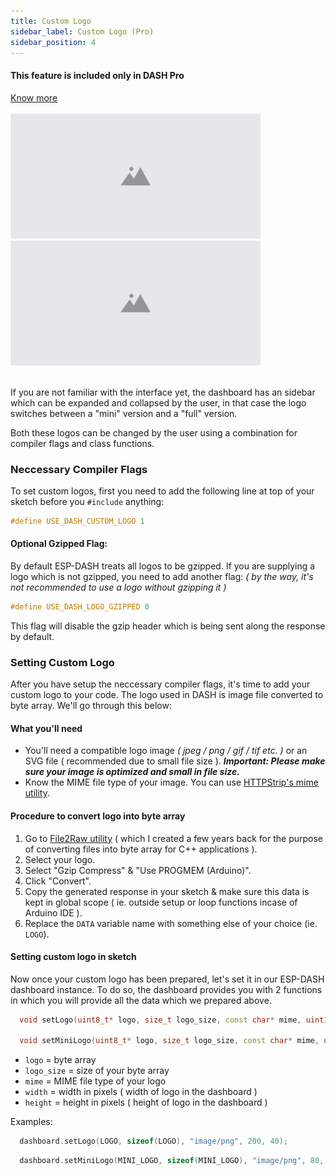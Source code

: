 ```yaml
---
title: Custom Logo
sidebar_label: Custom Logo (Pro)
sidebar_position: 4
---
```


<div style={{ border: '1px solid rgba(255,0,0, 0.03)', padding: 20, borderRadius: 14, backgroundColor: 'rgba(255,0,0, 0.03)', maxWidth: 600 }}>
  <h4 style={{ fontWeight: '500', marginBottom: 5 }}>This feature is included only in DASH <span style={{ color: "#f54b42" }}>Pro</span></h4> <a href="https://espdash.pro" target="_blank">Know more</a>
</div>

<br/>


<img src="/img/v4/placeholder.png" width="400px" alt="Energy Card Preview" />
&nbsp;
<img src="/img/v4/placeholder.png" width="400px" alt="Energy Card Preview" />
<br/>
<br/>

If you are not familiar with the interface yet, the dashboard has an sidebar which can be expanded and collapsed by the user, in that case the logo switches between a "mini" version and a "full" version.

Both these logos can be changed by the user using a combination for compiler flags and class functions.


### Neccessary Compiler Flags

To set custom logos, first you need to add the following line at top of your sketch before you `#include` anything:

```cpp
#define USE_DASH_CUSTOM_LOGO 1
```

#### Optional Gzipped Flag:

By default ESP-DASH treats all logos to be gzipped. If you are supplying a logo which is not gzipped, you need to add another flag: <i>( by the way, it's not recommended to use a logo without gzipping it )</i>

```cpp
#define USE_DASH_LOGO_GZIPPED 0
```

This flag will disable the gzip header which is being sent along the response by default.



### Setting Custom Logo

After you have setup the neccessary compiler flags, it's time to add your custom logo to your code. The logo used in DASH is image file converted to byte array. We'll go through this below:

#### What you'll need
- You'll need a compatible logo image <i>( jpeg / png / gif / tif etc. )</i> or an SVG file ( recommended due to small file size ). <i><b>Important: Please make sure your image is optimized and small in file size.</b></i>
- Know the MIME file type of your image. You can use [HTTPStrip's mime utility](https://www.htmlstrip.com/mime-file-type-checker).

#### Procedure to convert logo into byte array
1. Go to [File2Raw utility](https://ayushsharma82.github.io/file2raw/) ( which I created a few years back for the purpose of converting files into byte array for C++ applications ).
2. Select your logo.
3. Select "Gzip Compress" & "Use PROGMEM (Arduino)".
4. Click "Convert".
5. Copy the generated response in your sketch & make sure this data is kept in global scope ( ie. outside setup or loop functions incase of Arduino IDE ).
6. Replace the `DATA` variable name with something else of your choice (ie. `LOGO`).

#### Setting custom logo in sketch

Now once your custom logo has been prepared, let's set it in our ESP-DASH dashboard instance. To do so, the dashboard provides you with 2 functions in which you will provide all the data which we prepared above.

```cpp
  void setLogo(uint8_t* logo, size_t logo_size, const char* mime, uint16_t width, uint16_t height);

  void setMiniLogo(uint8_t* logo, size_t logo_size, const char* mime, uint16_t width, uint16_t height);
```

- `logo` = byte array
- `logo_size` = size of your byte array
- `mime` = MIME file type of your logo
- `width` = width in pixels ( width of logo in the dashboard )
- `height` = height in pixels ( height of logo in the dashboard )

Examples:

```cpp
  dashboard.setLogo(LOGO, sizeof(LOGO), "image/png", 200, 40);
```

```cpp
  dashboard.setMiniLogo(MINI_LOGO, sizeof(MINI_LOGO), "image/png", 80, 40);
```